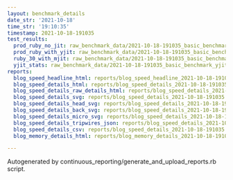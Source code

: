 ```yaml
---
layout: benchmark_details
date_str: '2021-10-18'
time_str: '19:10:35'
timestamp: 2021-10-18-191035
test_results:
  prod_ruby_no_jit: raw_benchmark_data/2021-10-18-191035_basic_benchmark_prod_ruby_no_jit.json
  prod_ruby_with_yjit: raw_benchmark_data/2021-10-18-191035_basic_benchmark_prod_ruby_with_yjit.json
  ruby_30_with_mjit: raw_benchmark_data/2021-10-18-191035_basic_benchmark_ruby_30_with_mjit.json
  yjit_stats: raw_benchmark_data/2021-10-18-191035_basic_benchmark_yjit_stats.json
reports:
  blog_speed_headline_html: reports/blog_speed_headline_2021-10-18-191035.html
  blog_speed_details_html: reports/blog_speed_details_2021-10-18-191035.html
  blog_speed_details_raw_details_html: reports/blog_speed_details_2021-10-18-191035.raw_details.html
  blog_speed_details_svg: reports/blog_speed_details_2021-10-18-191035.svg
  blog_speed_details_head_svg: reports/blog_speed_details_2021-10-18-191035.head.svg
  blog_speed_details_back_svg: reports/blog_speed_details_2021-10-18-191035.back.svg
  blog_speed_details_micro_svg: reports/blog_speed_details_2021-10-18-191035.micro.svg
  blog_speed_details_tripwires_json: reports/blog_speed_details_2021-10-18-191035.tripwires.json
  blog_speed_details_csv: reports/blog_speed_details_2021-10-18-191035.csv
  blog_memory_details_html: reports/blog_memory_details_2021-10-18-191035.html

---
```

Autogenerated by continuous_reporting/generate_and_upload_reports.rb script.

